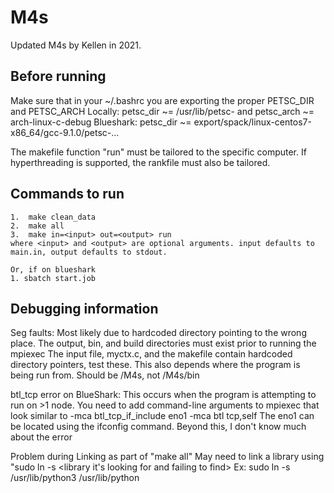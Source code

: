 # M4s

Updated M4s by Kellen in 2021.


## Before running
Make sure that in your ~/.bashrc you are exporting the proper PETSC_DIR and PETSC_ARCH
	Locally: petsc_dir ~= /usr/lib/petsc-<version>  and  petsc_arch ~= arch-linux-c-debug
	Blueshark: petsc_dir ~= export/spack/linux-centos7-x86_64/gcc-9.1.0/petsc-...

The makefile function "run" must be tailored to the specific computer. If hyperthreading is supported, the rankfile must also be tailored.


## Commands to run

	1.  make clean_data
	2.  make all
	3.  make in=<input> out=<output> run
	where <input> and <output> are optional arguments. input defaults to main.in, output defaults to stdout.

	Or, if on blueshark
	1. sbatch start.job


## Debugging information

Seg faults:
	Most likely due to hardcoded directory pointing to the wrong place.
	The output, bin, and build directories must exist prior to running the mpiexec
	The input file, myctx.c, and the makefile contain hardcoded directory pointers, test these.
	This also depends where the program is being run from. Should be /M4s, not /M4s/bin

btl_tcp error on BlueShark:
	This occurs when the program is attempting to run on >1 node. You need to add command-line arguments to mpiexec that look similar to
	-mca btl_tcp_if_include eno1 -mca btl tcp,self
	The eno1 can be located using the ifconfig command. Beyond this, I don't know much about the error

Problem during Linking as part of "make all"
	May need to link a library using "sudo ln -s <library you do have> <library it's looking for and failing to find>
	Ex: sudo ln -s /usr/lib/python3 /usr/lib/python
